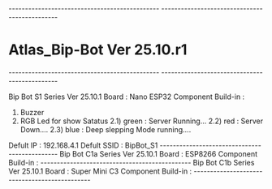 *----------------------------------------------*
*----------------------------------------------*
# Atlas_Bip-Bot Ver 25.10.r1
*----------------------------------------------*
*----------------------------------------------*

Bip Bot S1 Series Ver 25.10.1
Board : Nano ESP32
Component Build-in : 
1) Buzzer
2) RGB Led for show Satatus
2.1) green  : Server Running...
2.2) red    : Server Down....
2.3) blue   : Deep slepping Mode running....

Defult IP : 192.168.4.1
Defult SSID : BipBot_S1
*----------------------------------------------*
Bip Bot C1a Series Ver 25.10.1
Board : ESP8266
Component Build-in : 
*----------------------------------------------*
Bip Bot C1b Series Ver 25.10.1
Board : Super Mini C3
Component Build-in : 
*----------------------------------------------*

